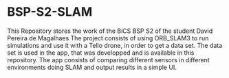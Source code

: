 # BSP-S2-SLAM

This Repository stores the work of the BiCS BSP S2 of the student David Pereira de Magalhaes
The project consists of using ORB_SLAM3 to run simulations and use it with a Tello drone, in order to get a data set.
The data set is used in the app, that was developped and is available in this repository. 
The app consists of comparing different sensors in different environments doing SLAM and output results in a simple UI.



